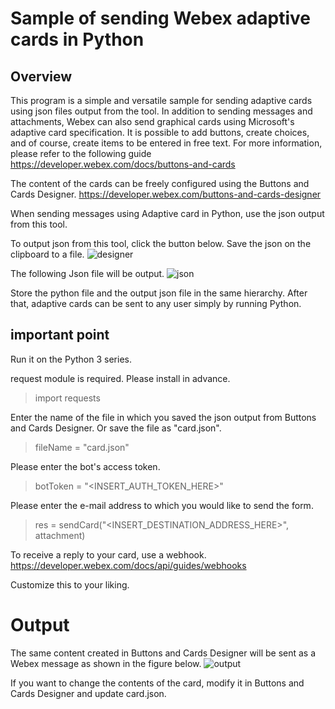# Sample of sending Webex adaptive cards in Python

## Overview
This program is a simple and versatile sample for sending adaptive cards using json files output from the tool.
In addition to sending messages and attachments, Webex can also send graphical cards using Microsoft's adaptive card specification.
It is possible to add buttons, create choices, and of course, create items to be entered in free text.
For more information, please refer to the following guide
https://developer.webex.com/docs/buttons-and-cards

The content of the cards can be freely configured using the Buttons and Cards Designer.
https://developer.webex.com/buttons-and-cards-designer

When sending messages using Adaptive card in Python, use the json output from this tool.

To output json from this tool, click the button below. Save the json on the clipboard to a file.
![designer](https://user-images.githubusercontent.com/120566139/211695299-67366394-857c-4ff4-bbd9-0f13c7a5a5d8.png)

The following Json file will be output.
![json](https://user-images.githubusercontent.com/120566139/211695344-f37021dd-7519-4af1-a9f8-376726afebb8.png)

Store the python file and the output json file in the same hierarchy.
After that, adaptive cards can be sent to any user simply by running Python.

## important point
Run it on the Python 3 series.

request module is required.
Please install in advance.
> import requests

Enter the name of the file in which you saved the json output from Buttons and Cards Designer.
Or save the file as "card.json".
> fileName = "card.json"

Please enter the bot's access token.
> botToken = "<INSERT_AUTH_TOKEN_HERE>"

Please enter the e-mail address to which you would like to send the form.
> res = sendCard("<INSERT_DESTINATION_ADDRESS_HERE>", attachment)

To receive a reply to your card, use a webhook.
https://developer.webex.com/docs/api/guides/webhooks

Customize this to your liking.

# Output
The same content created in Buttons and Cards Designer will be sent as a Webex message as shown in the figure below.
![output](https://user-images.githubusercontent.com/120566139/212649717-a12e63b1-66b5-4811-bdb0-1b5c93db3bed.png)

If you want to change the contents of the card, modify it in Buttons and Cards Designer and update card.json.
